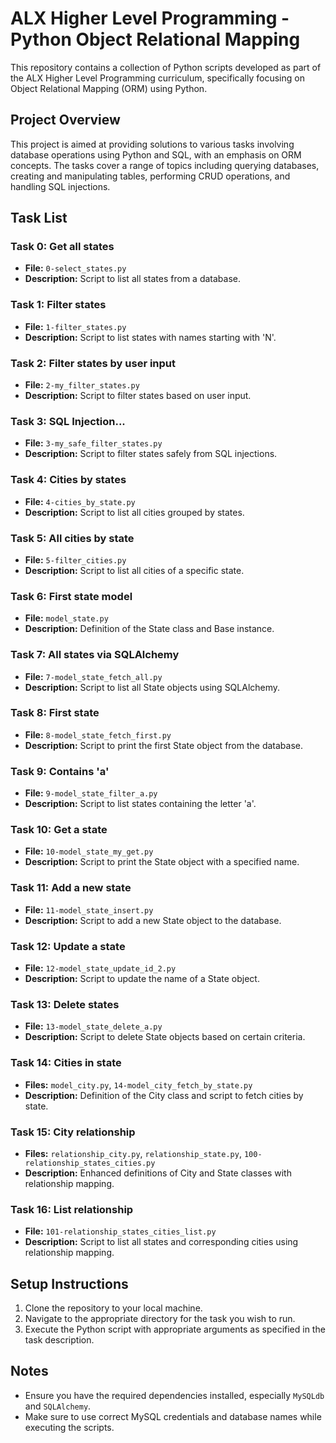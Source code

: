 # ALX Higher Level Programming - Python Object Relational Mapping

This repository contains a collection of Python scripts developed as part of the ALX Higher Level Programming curriculum, specifically focusing on Object Relational Mapping (ORM) using Python.

## Project Overview

This project is aimed at providing solutions to various tasks involving database operations using Python and SQL, with an emphasis on ORM concepts. The tasks cover a range of topics including querying databases, creating and manipulating tables, performing CRUD operations, and handling SQL injections.

## Task List

### Task 0: Get all states
- **File:** `0-select_states.py`
- **Description:** Script to list all states from a database.

### Task 1: Filter states
- **File:** `1-filter_states.py`
- **Description:** Script to list states with names starting with 'N'.

### Task 2: Filter states by user input
- **File:** `2-my_filter_states.py`
- **Description:** Script to filter states based on user input.

### Task 3: SQL Injection...
- **File:** `3-my_safe_filter_states.py`
- **Description:** Script to filter states safely from SQL injections.

### Task 4: Cities by states
- **File:** `4-cities_by_state.py`
- **Description:** Script to list all cities grouped by states.

### Task 5: All cities by state
- **File:** `5-filter_cities.py`
- **Description:** Script to list all cities of a specific state.

### Task 6: First state model
- **File:** `model_state.py`
- **Description:** Definition of the State class and Base instance.

### Task 7: All states via SQLAlchemy
- **File:** `7-model_state_fetch_all.py`
- **Description:** Script to list all State objects using SQLAlchemy.

### Task 8: First state
- **File:** `8-model_state_fetch_first.py`
- **Description:** Script to print the first State object from the database.

### Task 9: Contains 'a'
- **File:** `9-model_state_filter_a.py`
- **Description:** Script to list states containing the letter 'a'.

### Task 10: Get a state
- **File:** `10-model_state_my_get.py`
- **Description:** Script to print the State object with a specified name.

### Task 11: Add a new state
- **File:** `11-model_state_insert.py`
- **Description:** Script to add a new State object to the database.

### Task 12: Update a state
- **File:** `12-model_state_update_id_2.py`
- **Description:** Script to update the name of a State object.

### Task 13: Delete states
- **File:** `13-model_state_delete_a.py`
- **Description:** Script to delete State objects based on certain criteria.

### Task 14: Cities in state
- **Files:** `model_city.py`, `14-model_city_fetch_by_state.py`
- **Description:** Definition of the City class and script to fetch cities by state.

### Task 15: City relationship
- **Files:** `relationship_city.py`, `relationship_state.py`, `100-relationship_states_cities.py`
- **Description:** Enhanced definitions of City and State classes with relationship mapping.

### Task 16: List relationship
- **File:** `101-relationship_states_cities_list.py`
- **Description:** Script to list all states and corresponding cities using relationship mapping.

## Setup Instructions

1. Clone the repository to your local machine.
2. Navigate to the appropriate directory for the task you wish to run.
3. Execute the Python script with appropriate arguments as specified in the task description.

## Notes

- Ensure you have the required dependencies installed, especially `MySQLdb` and `SQLAlchemy`.
- Make sure to use correct MySQL credentials and database names while executing the scripts.
